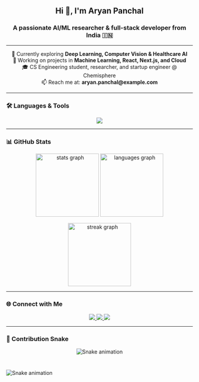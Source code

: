 <h2 align="center">Hi 👋, I'm Aryan Panchal</h2>
<h3 align="center">A passionate AI/ML researcher & full-stack developer from India 🇮🇳</h3>

---

<p align="center">
  🌱 Currently exploring <b>Deep Learning, Computer Vision & Healthcare AI</b> <br/>
  🔭 Working on projects in <b>Machine Learning, React, Next.js, and Cloud</b> <br/>
  🎓 CS Engineering student, researcher, and startup engineer @ Chemisphere <br/>
  📫 Reach me at: <b>aryan.panchal@example.com</b> <br/>
</p>

---

### 🛠️ Languages & Tools  

<p align="center">
  <img src="https://skillicons.dev/icons?i=python,js,ts,react,nextjs,html,css,tailwind,bootstrap,java,cs,cpp,git,github,linux,vscode,figma" />
</p>

---

### 📊 GitHub Stats  

<p align="center">
  <img src="https://github-readme-stats.vercel.app/api?username=aryannpanchal&show_icons=true&theme=tokyonight&count_private=true" height="170" alt="stats graph" />
  <img src="https://github-readme-stats.vercel.app/api/top-langs?username=aryannpanchal&layout=compact&theme=tokyonight&langs_count=8" height="170" alt="languages graph" />
</p>

<p align="center">
  <img src="https://streak-stats.demolab.com?user=aryannpanchal&theme=tokyonight" height="170" alt="streak graph" />
</p>

---

### 🌐 Connect with Me  

<p align="center">
  <a href="https://linkedin.com/in/aryannpanchal" target="_blank">
    <img src="https://img.shields.io/badge/LinkedIn-0077B5?style=for-the-badge&logo=linkedin&logoColor=white"/>
  </a>
  <a href="mailto:aryan.panchal@example.com">
    <img src="https://img.shields.io/badge/Gmail-D14836?style=for-the-badge&logo=gmail&logoColor=white"/>
  </a>
  <a href="https://instagram.com/aryannpanchal" target="_blank">
    <img src="https://img.shields.io/badge/Instagram-E4405F?style=for-the-badge&logo=instagram&logoColor=white"/>
  </a>
</p>

---

### 🐍 Contribution Snake  

<p align="center">
  <img src="/snake.svg" alt="Snake animation" />
</p>

###

<br clear="both">

<img src="/snake.svg" alt="Snake animation" />

###
